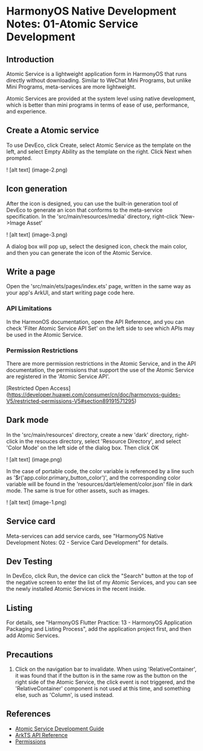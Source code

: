 # HarmonyOS Native Development Notes: 01-Atomic Service Development

## Introduction

Atomic Service is a lightweight application form in HarmonyOS that runs directly without downloading. Similar to WeChat Mini Programs, but unlike Mini Programs, meta-services are more lightweight.

Atomic Services are provided at the system level using native development, which is better than mini programs in terms of ease of use, performance, and experience.

## Create a Atomic service

To use DevEco, click Create, select Atomic Service as the template on the left, and select Empty Ability as the template on the right. Click Next when prompted.

! [alt text] (image-2.png)

## Icon generation

After the icon is designed, you can use the built-in generation tool of DevEco to generate an icon that conforms to the meta-service specification. In the 'src/main/resources/media' directory, right-click 'New->Image Asset'

! [alt text] (image-3.png)

A dialog box will pop up, select the designed icon, check the main color, and then you can generate the icon of the Atomic Service.

## Write a page

Open the 'src/main/ets/pages/index.ets' page, written in the same way as your app's ArkUI, and start writing page code here.

### API Limitations

In the HarmonOS documentation, open the API Reference, and you can check 'Filter Atomic Service API Set' on the left side to see which APIs may be used in the Atomic Service.

### Permission Restrictions

There are more permission restrictions in the Atomic Service, and in the API documentation, the permissions that support the use of the Atomic Service are registered in the 'Atomic Service API'.

[Restricted Open Access] (https://developer.huawei.com/consumer/cn/doc/harmonyos-guides-V5/restricted-permissions-V5#section89191571295)

## Dark mode

In the 'src/main/resources' directory, create a new 'dark' directory, right-click in the resouces directory, select 'Resource Directory', and select 'Color Mode' on the left side of the dialog box.
Then click OK

! [alt text] (image.png)

In the case of portable code, the color variable is referenced by a line such as '$r('app.color.primary_button_color')', and the corresponding color variable will be found in the 'resources/dart/element/color.json' file in dark mode. The same is true for other assets, such as images.

! [alt text] (image-1.png)

## Service card

Meta-services can add service cards, see "HarmonyOS Native Development Notes: 02 - Service Card Development" for details.

## Dev Testing

In DevEco, click Run, the device can click the "Search" button at the top of the negative screen to enter the list of my Atomic Services, and you can see the newly installed Atomic Services in the recent inside.

## Listing

For details, see "HarmonyOS Flutter Practice: 13 - HarmonyOS Application Packaging and Listing Process", add the application project first, and then add Atomic Services.

## Precautions

1. Click on the navigation bar to invalidate.
When using 'RelativeContainer', it was found that if the button is in the same row as the button on the right side of the Atomic Service, the click event is not triggered, and the 'RelativeContainer' component is not used at this time, and something else, such as 'Column', is used instead.

## References

- [Atomic Service Development Guide](https://developer.huawei.com/consumer/cn/doc/atomic-guides-V5/atomic-service-definition-V5)
- [ArkTS API Reference](https://developer.huawei.com/consumer/cn/doc/harmonyos-references-V5/arkts-api-V5?catalogVersion=V5)
- [Permissions](https://developer.huawei.com/consumer/cn/doc/harmonyos-guides-V5/health-permission-description-V5)